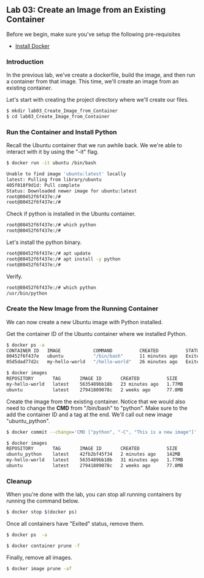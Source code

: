 ## Lab 03: Create an Image from an Existing Container

Before we begin, make sure you've setup the following pre-requisites

  - [Install Docker](../pages/01-Pre-requisites/labs-docker-pre-requisites/README.md)

### Introduction

In the previous lab, we've create a dockerfile, build the image, and then run a container from that image. This time, we'll create an image from an existing container. 

Let's start with creating the project directory where we'll create our files.

```bash
$ mkdir lab03_Create_Image_from_Container
$ cd lab03_Create_Image_from_Container 
```

### Run the Container and Install Python

Recall the Ubuntu container that we run awhile back. We we're able to interact with it by using the "-it" flag.

```bash
$ docker run -it ubuntu /bin/bash 

Unable to find image 'ubuntu:latest' locally
latest: Pulling from library/ubuntu
405f018f9d1d: Pull complete
Status: Downloaded newer image for ubuntu:latest
root@80452f6f437e:/#
root@80452f6f437e:/#
```

Check if python is installed in the Ubuntu container.

```bash
root@80452f6f437e:/# which python
root@80452f6f437e:/# 
```

Let's install the python binary.
```bash
root@80452f6f437e:/# apt update
root@80452f6f437e:/# apt install -y python
root@80452f6f437e:/# 
```

Verify.
```bash
root@80452f6f437e:/# which python
/usr/bin/python
```

### Create the New Image from the Running Container 

We can now create a new Ubuntu image with Python installed.

Get the container ID of the Ubuntu container where we installed Python.

```bash
$ docker ps -a
CONTAINER ID   IMAGE            COMMAND          CREATED          STATUS                      PORTS     NAMES
80452f6f437e   ubuntu           "/bin/bash"      11 minutes ago   Exited (1) 4 minutes ago              nervous_brown
05d5dad77d2c   my-hello-world   "/hello-world"   26 minutes ago   Exited (0) 26 minutes ago             wonderful_rhodes 
```

```bash
$ docker images
REPOSITORY       TAG       IMAGE ID       CREATED          SIZE
my-hello-world   latest    5635489bb18b   23 minutes ago   1.77MB
ubuntu           latest    27941809078c   2 weeks ago      77.8MB 
```

Create the image from the existing container. Notice that we would also need to change the **CMD** from "/bin/bash" to "python". Make sure to the add the container ID and a tag at the end. We'll call out new image "ubuntu_python".

```bash
$ docker commit --change='CMD ["python", "-C", "This is a new image"]' 8045 ubuntu_python 
```

```bash
$ docker images
REPOSITORY       TAG       IMAGE ID       CREATED          SIZE
ubuntu_python    latest    42fb2bf45f34   2 minutes ago    142MB
my-hello-world   latest    5635489bb18b   31 minutes ago   1.77MB
ubuntu           latest    27941809078c   2 weeks ago      77.8MB 
```

### Cleanup 

When you're done with the lab, you can stop all running containers by running the command below.

```bash
$ docker stop $(docker ps) 
```

Once all containers have "Exited" status, remove them.

```bash
$ docker ps  -a 
```
```bash
$ docker container prune -f 
```

Finally, remove all images.

```bash
$ docker image prune -af 
```
